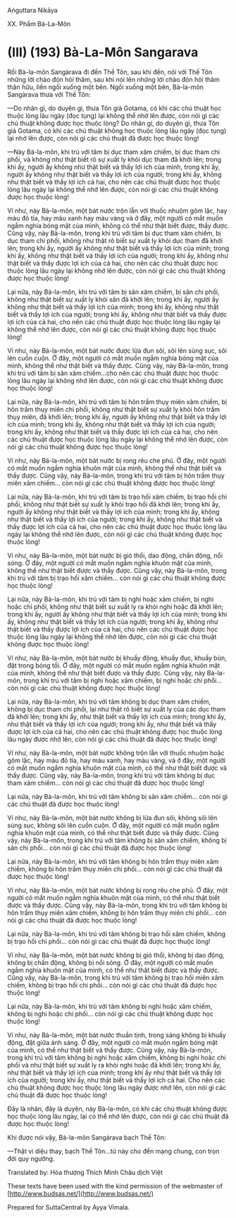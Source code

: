  

Aṅguttara Nikāya

XX. Phẩm Bà-La-Môn

# (III) (193) Bà-La-Môn Sangarava

Rồi Bà-la-môn Sangàrava đi đến Thế Tôn, sau khi đến, nói với Thế Tôn những lời chào đón hỏi thăm, sau khi nói lên những lời chào đón hỏi thăm thân hữu, liền ngồi xuống một bên. Ngồi xuống một bên, Bà-la-môn Sangàrava thưa với Thế Tôn:

—Do nhân gì, do duyên gì, thưa Tôn giả Gotama, có khi các chú thuật học thuộc lòng lâu ngày (đọc tụng) lại không thể nhớ lên được, còn nói gì các chú thuật không được học thuộc lòng? Do nhân gì, do duyên gì, thưa Tôn giả Gotama, có khi các chú thuật không học thuộc lòng lâu ngày (đọc tụng) lại nhớ lên được, còn nói gì các chú thuật đã được học thuộc lòng!

—Này Bà-la-môn, khi trú với tâm bị dục tham xâm chiếm, bị dục tham chi phối, và không như thật biết rõ sự xuất ly khỏi dục tham đã khởi lên; trong khi ấy, người ấy không như thật biết và thấy lợi ích của mình, trong khi ấy, người ấy không như thật biết và thấy lợi ích của người; trong khi ấy, không như thật biết và thấy lợi ích cả hai, cho nên các chú thuật được học thuộc lòng lâu ngày lại không thể nhớ lên được, còn nói gì các chú thuật không được học thuộc lòng!

Ví như, này Bà-la-môn, một bát nước trộn lẫn với thuốc nhuộm gôm lặc, hay màu đỏ tía, hay màu xanh hay màu vàng và ở đây, một người có mắt muốn ngắm nghía bóng mặt của mình, không có thể như thật biết được, thấy được. Cũng vậy, này Bà-la-môn, trong khi trú với tâm bị dục tham xâm chiếm, bị dục tham chi phối, không như thật rõ biết sự xuất ly khỏi dục tham đã khởi lên; trong khi ấy, người ấy không như thật biết và thấy lợi ích của mình; trong khi ấy, không như thật biết và thấy lợi ích của người; trong khi ấy, không như thật biết và thấy được lợi ích của cả hai, cho nên các chú thuật được học thuộc lòng lâu ngày lại không nhớ lên được, còn nói gì các chú thuật không được học thuộc lòng!

Lại nữa, này Bà-la-môn, khi trú với tâm bị sân xâm chiếm, bị sân chi phối, không như thật biết sự xuất ly khỏi sân đã khởi lên; trong khi ấy, người ấy không như thật biết và thấy lợi ích của mình; trong khi ấy, không như thật biết và thấy lợi ích của người; trong khi ấy, không như thật biết và thấy được lợi ích của cả hai, cho nên các chú thuật được học thuộc lòng lâu ngày lại không thể nhớ lên được, còn nói gì các chú thuật không được học thuộc lòng!

Ví như, này Bà-la-môn, một bát nước được lửa đun sôi, sôi lên sùng sục, sôi lên cuồn cuộn. Ở đây, một người có mắt muốn ngắm nghía bóng mặt của mình, không thể như thật biết và thấy được. Cũng vậy, này Bà-la-môn, trong khi trú với tâm bị sân xâm chiếm...cho nên các chú thuật được học thuộc lòng lâu ngày lại không nhớ lên được, còn nói gì các chú thuật không được học thuộc lòng!

Lại nữa, này Bà-la-môn, khi trú với tâm bị hôn trầm thụy miên xâm chiếm, bị hôn trầm thụy miên chi phối, không như thật biết sự xuất ly khỏi hôn trầm thụy miên, đã khởi lên; trong khi ấy, người ấy không như thật biết và thấy lợi ích của mình; trong khi ấy, không như thật biết và thấy lợi ích của người; trong khi ấy, không như thật biết và thấy được lợi ích của cả hai, cho nên các chú thuật được học thuộc lòng lâu ngày lại không thể nhớ lên được, còn nói gì các chú thuật không được học thuộc lòng!

Ví như, này Bà-la-môn, một bát nước bị rong rêu che phủ. Ở đây, một người có mắt muốn ngắm nghía khuôn mặt của mình, không thể như thật biết và thấy được. Cũng vậy, này Bà-la-môn, trong khi trú với tâm bị hôn trầm thụy miên xâm chiếm... còn nói gì các chú thuật không được học thuộc lòng!

Lại nữa, này Bà-la-môn, khi trú với tâm bị trạo hối xâm chiếm, bị trạo hối chi phối, không như thật biết sự xuất ly khỏi trạo hối đã khởi lên; trong khi ấy, người ấy không như thật biết và thấy lợi ích của mình; trong khi ấy, không như thật biết và thấy lợi ích của người; trong khi ấy, không như thật biết và thấy được lợi ích của cả hai, cho nên các chú thuật được học thuộc lòng lâu ngày lại không thể nhớ lên được, còn nói gì các chú thuật không được học thuộc lòng!

Ví như, này Bà-la-môn, một bát nước bị gió thổi, dao động, chấn động, nổi sóng. Ở đây, một người có mắt muốn ngắm nghía khuôn mặt của mình, không thể như thật biết được và thấy được. Cũng vậy, này Bà-la-môn, trong khi trú với tâm bị trạo hối xâm chiếm... còn nói gì các chú thuật không được học thuộc lòng!

Lại nữa, này Bà-la-môn, khi trú với tâm bị nghi hoặc xâm chiếm, bị nghi hoặc chi phối, không như thật biết sự xuất ly ra khỏi nghi hoặc đã khởi lên; trong khi ấy, người ấy không như thật biết và thấy lợi ích của mình; trong khi ấy, không như thật biết và thấy lợi ích của người; trong khi ấy, không như thật biết và thấy được lợi ích của cả hai, cho nên các chú thuật được học thuộc lòng lâu ngày lại không thể nhớ lên được, còn nói gì các chú thuật không được học thuộc lòng!

Ví như, này Bà-la-môn, một bát nước bị khuấy động, khuấy đục, khuấy bùn, đặt trong bóng tối. Ở đây, một người có mắt muốn ngắm nghía khuôn mặt của mình, không thể như thật biết được và thấy được. Cũng vậy, này Bà-la-môn, trong khi trú với tâm bị nghi hoặc xâm chiếm, bị nghi hoặc chi phối... còn nói gì các chú thuật không được học thuộc lòng!

Lại nữa, này Bà-la-môn, khi trú với tâm không bị dục tham xâm chiếm, không bị dục tham chi phối, lại như thật rõ biết sự xuất ly của các dục tham đã khởi lên; trong khi ấy, như thật biết và thấy lợi ích của mình; trong khi ấy, như thật biết và thấy lợi ích của người; trong khi ấy, như thật biết và thấy được lợi ích của cả hai, cho nên các chú thuật không được học thuộc lòng lâu ngày được nhớ lên, còn nói gì các chú thuật đã được học thuộc lòng!

Ví như, này Bà-la-môn, một bát nước không trộn lẫn với thuốc nhuộm hoặc gôm lặc, hay màu đỏ tía, hay màu xanh, hay màu vàng, và ở đây, một người có mắt muốn ngắm nghía khuôn mặt của mình, có thể như thật biết được và thấy được. Cũng vậy, này Bà-la-môn, trong khi trú với tâm không bị dục tham xâm chiếm... còn nói gì các chú thuật đã được học thuộc lòng!

Lại nữa, này Bà-la-môn, khi trú với tâm không bị sân xâm chiếm... còn nói gì các chú thuật đã được học thuộc lòng!

Ví như, này Bà-la-môn, một bát nước không bị lửa đun sôi, không sôi lên sùng sục, không sôi lên cuồn cuộn. Ở đây, một người có mắt muốn ngắm nghía khuôn mặt của mình, có thể như thật biết được và thấy được. Cũng vậy, này Bà-la-môn, trong khi trú với tâm không bị sân xâm chiếm, không bị sân chi phối... còn nói gì các chú thuật đã được học thuộc lòng!

Lại nữa, này Bà-la-môn, khi trú với tâm không bị hôn trầm thụy miên xâm chiếm, không bị hôn trầm thụy miên chi phối... còn nói gì các chú thuật đã được học thuộc lòng!

Ví như, này Bà-la-môn, một bát nước không bị rong rêu che phủ. Ở đây, một người có mắt muốn ngắm nghía khuôn mặt của mình, có thể như thật biết được và thấy được. Cũng vậy, này Bà-la-môn, trong khi trú với tâm không bị hôn trầm thụy miên xâm chiếm, không bị hôn trầm thụy miên chi phối... còn nói gì các chú thuật đã được học thuộc lòng!

Lại nữa, này Bà-la-môn, khi trú với tâm không bị trạo hối xâm chiếm, không bị trạo hối chi phối... còn nói gì các chú thuật đã được học thuộc lòng!

Ví như, này Bà-la-môn, một bát nước không bị gió thổi, không bị dao động, không bị chấn động, không bị nổi sóng. Ở đây, một người có mắt muốn ngắm nghía khuôn mặt của mình, có thể như thật biết được và thấy được. Cũng vậy, này Bà-la-môn, trong khi trú với tâm không bị trạo hối miên xâm chiếm, không bị trạo hối chi phối... còn nói gì các chú thuật đã được học thuộc lòng!

Lại nữa, này Bà-la-môn, khi trú với tâm không bị nghi hoặc xâm chiếm, không bị nghi hoặc chi phối... còn nói gì các chú thuật không được học thuộc lòng!

Ví như, này Bà-la-môn, một bát nước thuần tịnh, trong sáng không bị khuấy động, đặt giữa ánh sáng. Ở đây, một người có mắt muốn ngắm bóng mặt của mình, có thể như thật biết và thấy được. Cũng vậy, này Bà-la-môn, trong khi trú với tâm không bị nghi hoặc xâm chiếm, không bị nghi hoặc chi phối và như thật biết sự xuất ly ra khỏi nghi hoặc đã khởi lên; trong khi ấy, như thật biết và thấy lợi ích của mình; trong khi ấy như thật biết và thấy lợi ích của người; trong khi ấy, như thật biết và thấy lợi ích cả hai. Cho nên các chú thuật không được học thuộc lòng lâu ngày được nhớ lên, còn nói gì các chú thuật đã được học thuộc lòng!

Ðây là nhân, đây là duyên, này Bà-la-môn, có khi các chú thuật không được học thuộc lòng lâu ngày, lại có thể nhớ lên được, còn nói gì các chú thuật đã được học thuộc lòng!

Khi được nói vậy, Bà-la-môn Sangàrava bạch Thế Tôn:

—Thật vi diệu thay, bạch Thế Tôn...từ này cho đến mạng chung, con trọn đời quy ngưỡng.

Translated by: Hòa thượng Thích Minh Châu dịch Việt

These texts have been used with the kind permission of the webmaster of [http://www.budsas.net/](http://www.budsas.net/)

Prepared for SuttaCentral by Ayya Vimala.